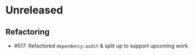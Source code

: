 # Unreleased

## Refactoring

* #517: Refactored `dependency:audit` & split up to support upcoming work
